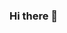 ### Hi there 👋

<!--
**Pavangbhat/Pavangbhat** is a ✨ _special_ ✨ repository because its `README.md` (this file) appears on your GitHub profile.

Here are some ideas to get you started:

- 🌱 I’m currently learning MERN Stack Development
- 👯 I’m looking to collaborate on MERN project Or ReactNative

-->
